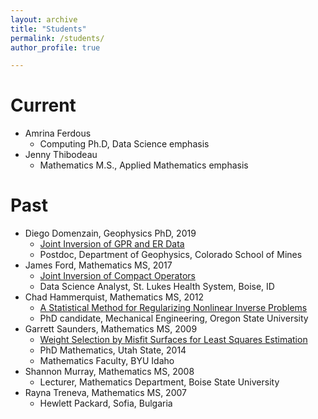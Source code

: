 ```yaml
---
layout: archive
title: "Students"
permalink: /students/
author_profile: true

---
```


Current 
======
* Amrina Ferdous
  * Computing Ph.D, Data Science emphasis
* Jenny Thibodeau
  * Mathematics M.S., Applied Mathematics emphasis

Past 
======
* Diego Domenzain, Geophysics PhD, 2019
  * [Joint Inversion of GPR and ER Data](https://jodimead.github.io/files/diego.pdf)
   * Postdoc, Department of Geophysics, Colorado School of Mines
* James Ford, Mathematics MS, 2017
  * [Joint Inversion of Compact Operators](https://jodimead.github.io/files/james.pdf)
  * Data Science Analyst, St. Lukes Health System, Boise, ID
* Chad Hammerquist, Mathematics MS, 2012
  *  [A Statistical Method for Regularizing Nonlinear Inverse Problems](https://jodimead.github.io/files/chad.pdf)
   * PhD candidate, Mechanical Engineering, Oregon State University
* Garrett Saunders, Mathematics MS, 2009
  * [Weight Selection by Misfit Surfaces for Least Squares Estimation](https://jodimead.github.io/files/garrett.pdf)
   *  PhD Mathematics, Utah State, 2014
   * Mathematics Faculty, BYU Idaho
* Shannon Murray, Mathematics MS, 2008
  *  Lecturer, Mathematics Department, Boise State University
* Rayna Treneva, Mathematics MS, 2007
  * Hewlett Packard, Sofia, Bulgaria
